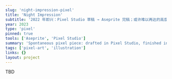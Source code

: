 ```yaml
---
slug: 'night-impression-pixel'
title: 'Night Impression'
subtitle: '2022 年即兴：Pixel Studio 草稿 → Aseprite 完稿；或许难以再达的高度'
year: 2023
type: 'pixel'
pinned: true
tools: ['Aseprite', 'Pixel Studio']
summary: 'Spontaneous pixel piece: drafted in Pixel Studio, finished in Aseprite.'
tags: ['pixel-art', 'illustration']
links: {}
layout: project
---
```

TBD
